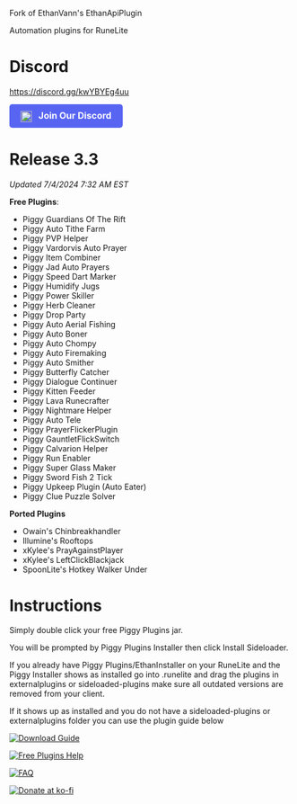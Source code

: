 Fork of EthanVann's EthanApiPlugin

Automation plugins for RuneLite

# Discord
https://discord.gg/kwYBYEg4uu

<a href="https://discord.gg/piggyplugins" class="discord-button">
  <img src="https://discord.com/assets/f8389ca1a741a115313bede9ac02e2c0.svg" alt="Discord Icon" width="20" height="20">
  Join Our Discord
</a>

<style>
.discord-button {
  display: inline-block;
  padding: 10px 20px;
  background-color: #5865F2; /* Discord blue color */
  color: #FFFFFF;
  font-size: 16px;
  font-weight: bold;
  text-decoration: none;
  text-align: center;
  border-radius: 5px;
  transition: background-color 0.3s ease;
}

.discord-button:hover {
  background-color: #677BC4; /* Darker shade of Discord blue on hover */
}

.discord-button img {
  vertical-align: middle;
  margin-right: 8px; /* Adjust spacing between icon and text */
}
</style>


# Release 3.3
*Updated 7/4/2024 7:32 AM EST*

**Free Plugins**:
- Piggy Guardians Of The Rift
- Piggy Auto Tithe Farm
- Piggy PVP Helper
- Piggy Vardorvis Auto Prayer
- Piggy Item Combiner
- Piggy Jad Auto Prayers
- Piggy Speed Dart Marker
- Piggy Humidify Jugs
- Piggy Power Skiller
- Piggy Herb Cleaner
- Piggy Drop Party
- Piggy Auto Aerial Fishing
- Piggy Auto Boner
- Piggy Auto Chompy
- Piggy Auto Firemaking
- Piggy Auto Smither
- Piggy Butterfly Catcher
- Piggy Dialogue Continuer
- Piggy Kitten Feeder
- Piggy Lava Runecrafter
- Piggy Nightmare Helper
- Piggy Auto Tele
- Piggy PrayerFlickerPlugin
- Piggy GauntletFlickSwitch
- Piggy Calvarion Helper
- Piggy Run Enabler
- Piggy Super Glass Maker
- Piggy Sword Fish 2 Tick
- Piggy Upkeep Plugin (Auto Eater)
- Piggy Clue Puzzle Solver

**Ported Plugins**
- Owain's Chinbreakhandler
- Illumine's Rooftops
- xKylee's PrayAgainstPlayer
- xKylee's LeftClickBlackjack
- SpoonLite's Hotkey Walker Under



# Instructions
Simply double click your free Piggy Plugins jar.

You will be prompted by Piggy Plugins Installer then click Install Sideloader.

If you already have Piggy Plugins/EthanInstaller on your RuneLite and the Piggy Installer shows as installed go into .runelite and drag the plugins in externalplugins or sideloaded-plugins make sure all outdated versions are removed from your client.

If it shows up as installed and you do not have a sideloaded-plugins or externalplugins folder you can use the plugin guide below 


[![Download Guide](https://img.shields.io/badge/Download%20Guide-FF69B4?style=for-the-badge)](https://discord.com/channels/1124614852187533322/1125186871224447057)

[![Free Plugins Help](https://img.shields.io/badge/Free%20Plugins%20Help-FF69B4?style=for-the-badge)](https://discord.com/channels/1124614852187533322/1124636010349871134)

[![FAQ](https://img.shields.io/badge/FAQ-FF0000?style=for-the-badge)](https://discord.com/channels/1124614852187533322/1253908554616934521)








[![Donate at ko-fi](https://www.ko-fi.com/img/githubbutton_sm.svg)](https://ko-fi.com/0hutch)
